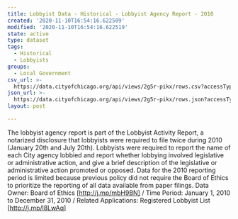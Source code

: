 ```yaml
---
title: Lobbyist Data - Historical - Lobbyist Agency Report - 2010
created: '2020-11-10T16:54:16.622509'
modified: '2020-11-10T16:54:16.622519'
state: active
type: dataset
tags:
  - Historical
  - Lobbyists
groups:
  - Local Government
csv_url: >-
  https://data.cityofchicago.org/api/views/2g5r-pikx/rows.csv?accessType=DOWNLOAD
json_url: >-
  https://data.cityofchicago.org/api/views/2g5r-pikx/rows.json?accessType=DOWNLOAD
layout: post

---
```

The lobbyist agency report is part of the Lobbyist Activity Report, a notarized disclosure that lobbyists were required to file twice during 2010 (January 20th and July 20th).
Lobbyists were required to report the name of each City agency lobbied and report whether lobbying involved legislative or administrative action, and give a brief description of the legislative or administrative action promoted or opposed.
Data for the 2010 reporting period is limited because previous policy did not require the Board of Ethics to prioritize the reporting of all data available from paper filings. 
Data Owner:  Board of Ethics 
[http://j.mp/mbH9BN] /
Time Period: January 1, 2010 to December 31, 2010 / 
Related Applications:  Registered Lobbyist List [http://j.mp/l8LwAq]

